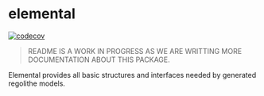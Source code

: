 # elemental

[![codecov](https://codecov.io/gh/aporeto-inc/elemental/branch/master/graph/badge.svg?token=XWtU022jfP)](https://codecov.io/gh/aporeto-inc/elemental)

> README IS A WORK IN PROGRESS AS WE ARE WRITTING MORE DOCUMENTATION ABOUT THIS PACKAGE.

Elemental provides all basic structures and interfaces needed by generated regolithe models.

